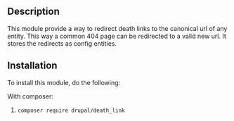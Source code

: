 Description
-----------
This module provide a way to redirect death links to the canonical url of any entity.
This way a common 404 page can be redirected to a valid new url. It stores the redirects
as config entities.

Installation
------------
To install this module, do the following:

With composer:
1. ```composer require drupal/death_link```

